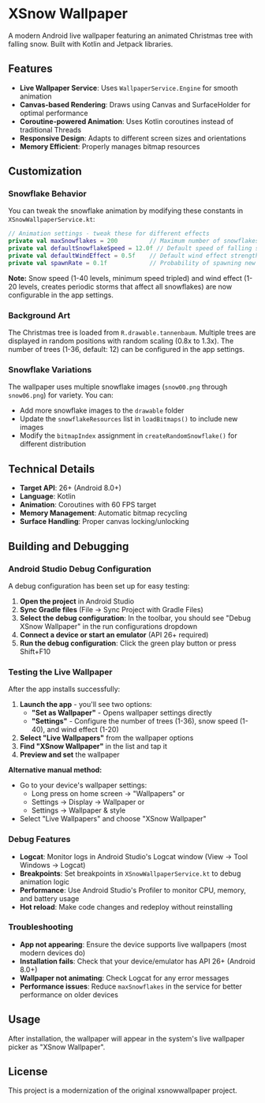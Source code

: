 # XSnow Wallpaper

A modern Android live wallpaper featuring an animated Christmas tree with falling snow. Built with Kotlin and Jetpack libraries.

## Features

- **Live Wallpaper Service**: Uses `WallpaperService.Engine` for smooth animation
- **Canvas-based Rendering**: Draws using Canvas and SurfaceHolder for optimal performance
- **Coroutine-powered Animation**: Uses Kotlin coroutines instead of traditional Threads
- **Responsive Design**: Adapts to different screen sizes and orientations
- **Memory Efficient**: Properly manages bitmap resources

## Customization

### Snowflake Behavior

You can tweak the snowflake animation by modifying these constants in `XSnowWallpaperService.kt`:

```kotlin
// Animation settings - tweak these for different effects
private val maxSnowflakes = 200         // Maximum number of snowflakes (quadrupled)
private val defaultSnowflakeSpeed = 12.0f // Default speed of falling snow (doubled)
private val defaultWindEffect = 0.5f    // Default wind effect strength
private val spawnRate = 0.1f            // Probability of spawning new snowflake per frame
```

**Note:** Snow speed (1-40 levels, minimum speed tripled) and wind effect (1-20 levels, creates periodic storms that affect all snowflakes) are now configurable in the app settings.

### Background Art

The Christmas tree is loaded from `R.drawable.tannenbaum`. Multiple trees are displayed in random positions with random scaling (0.8x to 1.3x). The number of trees (1-36, default: 12) can be configured in the app settings.

### Snowflake Variations

The wallpaper uses multiple snowflake images (`snow00.png` through `snow06.png`) for variety. You can:
- Add more snowflake images to the `drawable` folder
- Update the `snowflakeResources` list in `loadBitmaps()` to include new images
- Modify the `bitmapIndex` assignment in `createRandomSnowflake()` for different distribution

## Technical Details

- **Target API**: 26+ (Android 8.0+)
- **Language**: Kotlin
- **Animation**: Coroutines with 60 FPS target
- **Memory Management**: Automatic bitmap recycling
- **Surface Handling**: Proper canvas locking/unlocking

## Building and Debugging

### Android Studio Debug Configuration

A debug configuration has been set up for easy testing:

1. **Open the project** in Android Studio
2. **Sync Gradle files** (File → Sync Project with Gradle Files)
3. **Select the debug configuration**: In the toolbar, you should see "Debug XSnow Wallpaper" in the run configurations dropdown
4. **Connect a device or start an emulator** (API 26+ required)
5. **Run the debug configuration**: Click the green play button or press Shift+F10

### Testing the Live Wallpaper

After the app installs successfully:

1. **Launch the app** - you'll see two options:
   - **"Set as Wallpaper"** - Opens wallpaper settings directly
   - **"Settings"** - Configure the number of trees (1-36), snow speed (1-40), and wind effect (1-20)
2. **Select "Live Wallpapers"** from the wallpaper options
3. **Find "XSnow Wallpaper"** in the list and tap it
4. **Preview and set** the wallpaper

**Alternative manual method:**
- Go to your device's wallpaper settings:
  - Long press on home screen → "Wallpapers" or
  - Settings → Display → Wallpaper or
  - Settings → Wallpaper & style
- Select "Live Wallpapers" and choose "XSnow Wallpaper"

### Debug Features

- **Logcat**: Monitor logs in Android Studio's Logcat window (View → Tool Windows → Logcat)
- **Breakpoints**: Set breakpoints in `XSnowWallpaperService.kt` to debug animation logic
- **Performance**: Use Android Studio's Profiler to monitor CPU, memory, and battery usage
- **Hot reload**: Make code changes and redeploy without reinstalling

### Troubleshooting

- **App not appearing**: Ensure the device supports live wallpapers (most modern devices do)
- **Installation fails**: Check that your device/emulator has API 26+ (Android 8.0+)
- **Wallpaper not animating**: Check Logcat for any error messages
- **Performance issues**: Reduce `maxSnowflakes` in the service for better performance on older devices

## Usage

After installation, the wallpaper will appear in the system's live wallpaper picker as "XSnow Wallpaper".

## License

This project is a modernization of the original xsnowwallpaper project. 